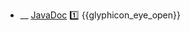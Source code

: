* __ [JavaDoc]({{baseUrl}}/documentation/tools/javaDoc) :one: <trigger for="pop:documentation-javaDoc-preview">{{glyphicon_eye_open}}</trigger>

<popover id="pop:documentation-javaDoc-preview" title="{{glyphicon_eye_open}} JavaDoc" placement="right">
  <div slot="content">
    <include src=".\preview.md" />
  </div>
</popover>
